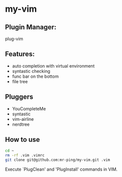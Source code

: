 # my-vim

## Plugin Manager:
plug-vim

## Features:
- auto completion with virtual environment
- syntastic checking
- func bar on the bottom
- file tree

## Pluggers
- YouCompleteMe
- syntastic
- vim-airline
- nerdtree

## How to use

```bash
cd ~
rm -rf .vim .vimrc
git clone git@github.com:mr-ping/my-vim.git .vim
```

Execute `PlugClean' and 'PlugInstall' commands in VIM.
